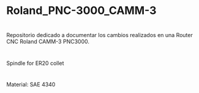 # Roland_PNC-3000_CAMM-3
#
Repositorio dedicado a documentar los cambios realizados en una Router CNC Roland CAMM-3 PNC3000.
#
Spindle for ER20 collet
#
Material: SAE 4340 
#
